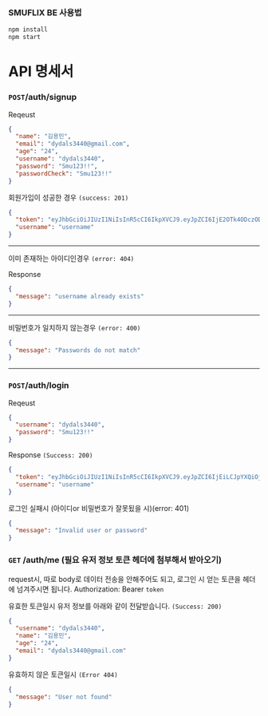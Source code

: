 ### SMUFLIX BE 사용법

```js
npm install
npm start
```

# API 명세서

### `POST`/auth/signup

Reqeust

```json
{
  "name": "김용민",
  "email": "dydals3440@gmail.com",
  "age": "24",
  "username": "dydals3440",
  "password": "Smu123!!",
  "passwordCheck": "Smu123!!"
}
```

회원가입이 성공한 경우 `(success: 201)`

```json
{
  "token": "eyJhbGciOiJIUzI1NiIsInR5cCI6IkpXVCJ9.eyJpZCI6IjE2OTk4ODczODM3NTYiLCJpYXQiOjE2OTk4ODczODMsImV4cCI6MTY5OTg4NzU1NX0.3L2ydwyCfHsfQGXbcb-hnPgNWEqLRNSb9lTXB-FShKs",
  "username": "username"
}
```

---

이미 존재하는 아이디인경우 `(error: 404)`

Response

```json
{
  "message": "username already exists"
}
```

---

비밀번호가 일치하지 않는경우 `(error: 400)`

```json
{
  "message": "Passwords do not match"
}
```

---

### `POST`/auth/login

Reqeust

```json
{
  "username": "dydals3440",
  "password": "Smu123!!"
}
```

Response `(Success: 200)`

```json
{
  "token": "eyJhbGciOiJIUzI1NiIsInR5cCI6IkpXVCJ9.eyJpZCI6IjEiLCJpYXQiOjE2OTk4NzEyMTUsImV4cCI6MTY5OTg3MTM4N30.wXB7z24Fg0THjO910rfxC9z4H2B8Fq2ty4QjFillB5o",
  "username": "username"
}
```

로그인 실패시 (아이디or 비밀번호가 잘못됬을 시)(error: 401)

```json
{
  "message": "Invalid user or password"
}
```

### `GET` /auth/me (필요 유저 정보 토큰 헤더에 첨부해서 받아오기)

request시, 따로 body로 데이터 전송을 안해주어도 되고, 로그인 시 얻는 토큰을 헤더에 넘겨주시면 됩니다.
Authorization: Bearer `token`

유효한 토큰일시 유저 정보를 아래와 같이 전달받습니다.
`(Success: 200)`

```json
{
  "username": "dydals3440",
  "name": "김용민",
  "age": "24",
  "email": "dydals3440@gmail.com"
}
```

유효하지 않은 토큰일시 `(Error 404)`

```json
{
  "message": "User not found"
}
```
